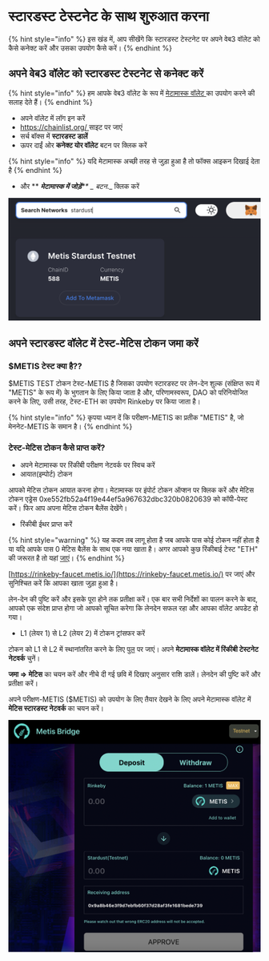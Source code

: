 # स्टारडस्ट टेस्टनेट के साथ शुरुआत करना

{% hint style="info" %}
इस खंड में, आप सीखेंगे कि स्टारडस्ट टेस्टनेट पर अपने वेब3 वॉलेट को कैसे कनेक्ट करें और उसका उपयोग कैसे करें।
{% endhint %}

## अपने वेब3 वॉलेट को स्टारडस्ट टेस्टनेट से कनेक्ट करें

{% hint style="info" %}
हम आपके वेब3 वॉलेट के रूप में [मेटामास्क वॉलेट ](./)का उपयोग करने की सलाह देते हैं।
{% endhint %}

* अपने वॉलेट में लॉग इन करें
* &#x20;[https://chainlist.org/ ](https://chainlist.org/)साइट पर जाएं
* सर्च बॉक्स में **स्टारडस्ट डालें**
* ऊपर दाईं ओर **कनेक्ट योर वॉलेट** बटन पर क्लिक करें

{% hint style="info" %}
यदि मेटामास्क अच्छी तरह से जुड़ा हुआ है तो फॉक्स आइकन दिखाई देता है
{% endhint %}

* और \*\* _**मेटामास्क में जोड़ें**\*\* \_ बटन_.\_ क्लिक करें

![Add the Stardust Testnet to Metamask using chainlist.org](<../../.gitbook/assets/Schermata 2022-01-26 alle 23.17.31.png>)

## अपने स्टारडस्ट वॉलेट में टेस्ट-मेटिस टोकन जमा करें

### $METIS टेस्ट क्या है??

$METIS TEST टोकन टेस्ट-METIS है जिसका उपयोग स्टारडस्ट पर लेन-देन शुल्क (संक्षिप्त रूप में "METIS" के रूप में) के भुगतान के लिए किया जाता है और, परिणामस्वरूप, DAO को परिनियोजित करने के लिए, उसी तरह, टेस्ट-ETH का उपयोग Rinkeby पर किया जाता है।

{% hint style="info" %}
कृपया ध्यान दें कि परीक्षण-METIS का प्रतीक "METIS" है, जो मेननेट-METIS के समान है।
{% endhint %}

### टेस्ट-मेटिस टोकन कैसे प्राप्त करें?

* अपने मेटामास्क पर रिंकीबी परीक्षण नेटवर्क पर स्विच करें
* आयात(इम्पोर्ट) टोकन

आपको मेटिस टोकन आयात करना होगा। मेटामास्क पर इंपोर्ट टोकन ऑप्शन पर क्लिक करें और मेटिस टोकन एड्रेस 0xe552fb52a4f19e44ef5a967632dbc320b0820639 को कॉपी-पेस्ट करें। फिर आप अपना मेटिस टोकन बैलेंस देखेंगे।

* रिंकीबी ईथर प्राप्त करें

{% hint style="warning" %}
यह कदम तब लागू होता है जब आपके पास कोई टोकन नहीं होता है या यदि आपके पास 0 मेटिस बैलेंस के साथ एक नया खाता है। अगर आपको कुछ रिंकीबाई टेस्ट "ETH" की जरूरत है तो यहां [जाएं](getting-started-with-rinkeby-testnet.md)।
{% endhint %}



[https://rinkeby-faucet.metis.io/](https://rinkeby-faucet.metis.io/) पर जाएं और सुनिश्चित करें कि आपका खाता जुड़ा हुआ है।

लेन-देन की पुष्टि करें और इसके पूरा होने तक प्रतीक्षा करें। एक बार सभी निर्देशों का पालन करने के बाद, आपको एक संदेश प्राप्त होगा जो आपको सूचित करेगा कि लेनदेन सफल रहा और आपका वॉलेट अपडेट हो गया।

* L1 (लेयर 1) से L2 (लेयर 2) में टोकन ट्रांसफर करें

टोकन को L1 से L2 में स्थानांतरित करने के लिए [पुल](https://bridge.metis.io/home) पर जाएं। अपने **मेटामास्क वॉलेट में रिंकीबी टेस्टनेट नेटवर्क** चुनें।

**जमा => मेटिस** का चयन करें और नीचे दी गई छवि में दिखाए अनुसार राशि डालें। लेनदेन की पुष्टि करें और प्रतीक्षा करें।

अपने परीक्षण-METIS ($METIS) को उपयोग के लिए तैयार देखने के लिए अपने मेटामास्क वॉलेट में **मेटिस स्टारडस्ट नेटवर्क** का चयन करें।

![Metis bridge - from L1 to L2.](<../../.gitbook/assets/Schermata 2022-01-30 alle 16.20.10 (1).png>)
